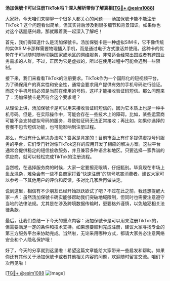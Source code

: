 **汤加保號卡可以注册TikTok吗？深入解析带你了解真相[[TG💪+ @esim1088](https://t.me/s/esim1088)]**

大家好，今天咱们来聊聊一个很多人都关心的问题——汤加保號卡能不能注册TikTok？这个问题看似简单，但其实背后涉及到很多细节和背景知识。如果你也对这个话题感兴趣，那就跟着我一起深入了解吧！

首先，我们得知道什么是汤加保號卡。汤加保號卡是一种虚拟SIM卡，它不像传统的实体SIM卡那样需要物理插入手机，而是通过电子方式激活并使用。这种卡的优势在于可以随时随地切换国家或地区的网络服务，非常适合经常出国或者有跨国业务需求的人群。不过，正因为它是虚拟的，所以在使用过程中可能会遇到一些限制。

接下来，我们来看看TikTok的注册要求。TikTok作为一个国际化的短视频平台，为了确保用户的真实性和安全性，通常会要求用户提供有效的手机号码进行验证。而这个手机号码必须是当前在使用的号码，这样才能接收验证码短信。那么问题来了：汤加保號卡是否符合这个要求呢？

从理论上讲，汤加保號卡是可以用来接收验证码短信的，因为它本质上也是一种手机号码。但是，在实际操作中，可能会存在一些技术上的障碍。比如，某些运营商可能不会支持虚拟号码的服务，导致验证码无法正常接收；再比如，如果你选择的套餐不包含短信功能，也可能影响到注册过程。

那么，有没有什么解决办法呢？答案是肯定的！目前市面上有许多提供虚拟号码服务的平台，它们专门针对像TikTok这样的应用开发了相应的解决方案。这些平台通常会提供稳定的短信接收服务，并且兼容多种语言和地区。只要选择一家靠谱的供应商，就可以轻松完成TikTok的注册流程。

当然啦，在选择服务商的时候，大家一定要擦亮眼睛，仔细甄别。毕竟现在市场上鱼龙混杂，难免会有一些不良商家打着“快速注册”的旗号坑害消费者。建议大家可以参考一下其他用户的评价和反馈，多对比几家后再做决定。

说到这里，相信有不少朋友已经开始跃跃欲试了吧？不过在此之前，我还想提醒大家一点：虽然汤加保號卡确实能够帮助我们突破地域限制，但同时也需要注意遵守当地的法律法规。尤其是在涉及跨境数据传输时，更要格外谨慎，以免触犯相关法律条款。

最后，让我们总结一下今天的重点内容：汤加保號卡是可以用来注册TikTok的，但需要满足一定的条件和技术支持。如果想要顺利完成注册，建议大家寻找专业的第三方服务平台来协助完成。当然啦，无论采用哪种方式，都请大家务必注意网络安全和个人隐私保护哦！

好了，今天的分享就到这里啦！希望这篇文章能给大家带来一些启发和帮助。如果你还有其他关于汤加保號卡或者其他相关内容的问题，欢迎随时留言交流。咱们下次再见啦！

[[TG💪+ @esim1088](https://t.me/s/esim1088) ![Image](https://i.postimg.cc/4NQfJmqS/Snipaste-2025-05-13-00-14-12.png)]